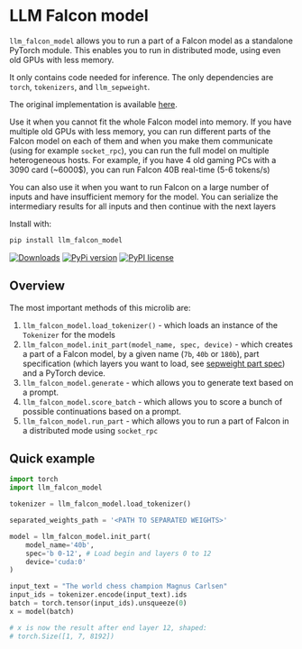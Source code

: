 # LLM Falcon model


`llm_falcon_model` allows you to run a part of a Falcon model as a standalone PyTorch module.
This enables you to run in distributed mode, using even old GPUs with less memory.

It only contains code needed for inference.
The only dependencies are `torch`, `tokenizers`, and `llm_sepweight`.

The original implementation is available [here](https://huggingface.co/tiiuae).


Use it when you cannot fit the whole Falcon model into memory. If you have multiple
old GPUs with less memory, you can run different parts of the Falcon model on each of them and when
you make them communicate (using for example `socket_rpc`), you can run the full model on multiple
heterogeneous hosts. For example, if you have 4 old gaming PCs with a 3090 card (~6000$), you can run Falcon 40B
real-time (5-6 tokens/s)

You can also use it when you want to run Falcon on a large number of inputs and have insufficient memory for the model.
You can serialize the intermediary results for all inputs and then continue with the next layers

Install with:

```bash
pip install llm_falcon_model
```

[![Downloads](https://static.pepy.tech/badge/llm_falcon_model/month)](https://pepy.tech/project/llm_falcon_model)
[![PyPi version](https://badgen.net/pypi/v/llm_falcon_model/)](https://pypi.com/project/llm_falcon_model)
[![PyPI license](https://img.shields.io/pypi/l/llm_falcon_model.svg)](https://pypi.python.org/pypi/llm_falcon_model/)

## Overview

The most important methods of this microlib are:
1. `llm_falcon_model.load_tokenizer()` - which loads an instance of the `Tokenizer` for the models
2. `llm_falcon_model.init_part(model_name, spec, device)` - which creates a part of a Falcon model, by a given name (`7b`, `40b` or `180b`),
part specification (which layers you want to load, see [sepweight part spec](https://microlib.org/llm_sepweight.html#load-state-dict-needed-for-a-part-of-the-llm))
and a PyTorch device.
3. `llm_falcon_model.generate` - which allows you to generate text based on a prompt.
4. `llm_falcon_model.score_batch` - which allows you to score a bunch of possible continuations based on a prompt.
5. `llm_falcon_model.run_part` - which allows you to run a part of Falcon in a distributed mode using `socket_rpc`

## Quick example


```python
import torch
import llm_falcon_model

tokenizer = llm_falcon_model.load_tokenizer()

separated_weights_path = '<PATH TO SEPARATED WEIGHTS>'

model = llm_falcon_model.init_part(
    model_name='40b',
    spec='b 0-12', # Load begin and layers 0 to 12
    device='cuda:0'
)

input_text = "The world chess champion Magnus Carlsen"
input_ids = tokenizer.encode(input_text).ids
batch = torch.tensor(input_ids).unsqueeze(0)
x = model(batch)

# x is now the result after end layer 12, shaped:
# torch.Size([1, 7, 8192])
```
